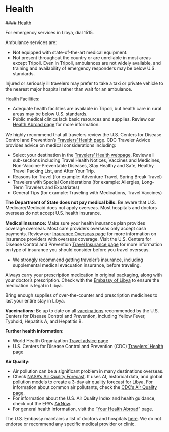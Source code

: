 # Health

[#### Health](javascript:void(0); "Health")

For emergency services in Libya, dial 1515.

Ambulance services are:

* Not equipped with state-of-the-art medical equipment.
* Not present throughout the country or are unreliable in most areas except Tripoli. Even in Tripoli, ambulances are not widely available, and training and availability of emergency responders may be below U.S. standards.

Injured or seriously ill travelers may prefer to take a taxi or private vehicle to the nearest major hospital rather than wait for an ambulance.

Health Facilities:

* Adequate health facilities are available in Tripoli, but health care in rural areas may be below U.S. standards.
* Public medical clinics lack basic resources and supplies. Review our [Health Abroad page](https://travel.state.gov/content/travel/en/international-travel/before-you-go/your-health-abroad.html) for more information.

We highly recommend that all travelers review the U.S. Centers for Disease Control and Prevention’s [Travelers’ Health page](https://wwwnc.cdc.gov/travel/page/traveler-information-center). CDC Traveler Advice provides advice on medical considerations including:

* Select your destination in the [Travelers’ Health webpage](https://wwwnc.cdc.gov/travel/page/traveler-information-center). Review all sub-sections including Travel Health Notices, Vaccines and Medicines, Non-Vaccine-Preventable Diseases, Stay Healthy and Safe, Healthy Travel Packing List, and After Your Trip.
* Reasons for Travel (for example: Adventure Travel, Spring Break Travel)
* Travelers with Special Considerations (for example: Allergies, Long-Term Travelers and Expatriates)
* General Tips (for example: Traveling with Medications, Travel Vaccines)

**The Department of State does not pay medical bills.** Be aware that U.S. Medicare/Medicaid does not apply overseas. Most hospitals and doctors overseas do not accept U.S. health insurance.

**Medical Insurance:** Make sure your health insurance plan provides coverage overseas. Most care providers overseas only accept cash payments. Review our [Insurance Overseas page](https://travel.state.gov/content/travel/en/international-travel/before-you-go/your-health-abroad/Insurance_Coverage_Overseas.html?cq_ck=1708701048867) for more information on insurance providers with overseas coverage. Visit the U.S. Centers for Disease Control and Prevention [Travel Insurance page](https://wwwnc.cdc.gov/travel/page/insurance) for more information on type of insurance you should consider before you travel overseas.

* We strongly recommend getting traveler’s insurance, including supplemental medical evacuation insurance, before traveling.

Always carry your prescription medication in original packaging, along with your doctor’s prescription. Check with the [Embassy of Libya](https://www.embassyoflibyadc.org/) to ensure the medication is legal in Libya.

Bring enough supplies of over-the-counter and prescription medicines to last your entire stay in Libya.

**Vaccinations:** Be up to date on all [vaccinations](https://wwwnc.cdc.gov/travel/destinations/list) recommended by the U.S. Centers for Disease Control and Prevention, including Yellow Fever, Typhoid, Hepatitis A, and Hepatitis B.

**Further health information:**

* World Health Organization [Travel advice page](https://www.who.int/travel-advice)
* U.S. Centers for Disease Control and Prevention (CDC) [Travelers’ Health page](https://wwwnc.cdc.gov/travel/destinations/list)

**Air Quality:**

* Air pollution can be a significant problem in many destinations overseas.
* Check [NASA’s Air Quality Forecast](https://aeronet.gsfc.nasa.gov/new_web/aqforecast). It uses AI, historical data, and global pollution models to create a 3-day air quality forecast for Libya. For information about common air pollutants, check the [CDC’s Air Quality page](https://www.cdc.gov/air-quality/pollutants/).
* For information about the U.S. Air Quality Index and health guidance, check out the EPA’s [AirNow](https://www.airnow.gov/aqi/aqi-basics/).
* For general health information, visit the “[Your Health Abroad](https://travel.state.gov/content/travel/en/international-travel/before-you-go/your-health-abroad.html)” page.

The U.S. Embassy maintains a list of doctors and hospitals [here](https://ly.usembassy.gov/medical-assistance/). We do not endorse or recommend any specific medical provider or clinic.